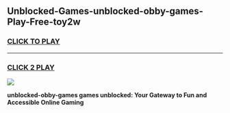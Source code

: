 
## Unblocked-Games-unblocked-obby-games-Play-Free-toy2w
<h3>
<a href="https://premium76.site?title=unblocked-obby-games&ref=09A">CLICK TO PLAY</a></h3>
<hr>

<h3>
<a href="https://premium76.site?title=unblocked-obby-games&ref=09A">CLICK 2 PLAY</a>
  
</h3>

<a href="https://premium76.site?title=unblocked-obby-games&ref=09A"><img src="https://clearcache.store/games.png"></a>


**unblocked-obby-games games unblocked: Your Gateway to Fun and Accessible Online Gaming**
